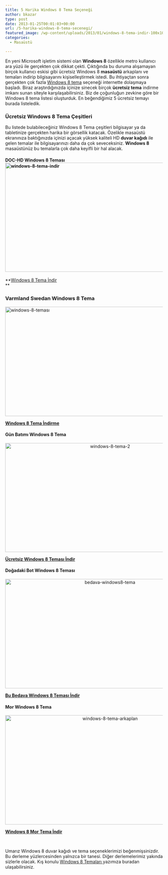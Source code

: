 ```yaml
---
title: 5 Harika Windows 8 Tema Seçeneği
author: bkazar
type: post
date: 2013-01-25T00:01:03+00:00
url: /5-harika-windows-8-tema-secenegi/
featured_image: /wp-content/uploads/2013/01/windows-8-tema-indir-100x100.png
categories:
  - Masaüstü

---
```

En yeni Microsoft işletim sistemi olan **Windows 8** özellikle metro kullanıcı ara yüzü ile gerçekten çok dikkat çekti. Çıktığında bu duruma alışamayan birçok kullanıcı eskisi gibi ücretsiz Windows 8 **masaüstü** arkaplanı ve temaları indirip bilgisayarını kişiselleştirmek istedi. Bu ihtiyaçtan sonra gerçekten çok fazla <a href="https://www.murekkep.org/windows-8-tema-nature-themepack-7823" target="_blank">Windows 8 tema</a> seçeneği internette dolaşmaya başladı. Biraz araştırdığınızda içinize sinecek birçok **ücretsiz tema** indirme imkanı sunan siteyle karşılaşabilirsiniz. Biz de çoğunluğun zevkine göre bir Windows 8 tema listesi oluşturduk. En beğendiğimiz 5 ücretsiz temayı burada listeledik.

### Ücretsiz Windows 8 Tema Çeşitleri

Bu listede bulabileceğiniz Windows 8 Tema çeşitleri bilgisayar ya da tabletinize gerçekten harika bir görsellik katacak. Özelikle masaüstü ekranınıza baktığınızda içinizi açacak yüksek kaliteli HD **duvar kağıdı** ile gelen temalar ile bilgisayarınızı daha da çok seveceksiniz. **Windows 8** masaüstünüz bu temalarla çok daha keyifli bir hal alacak.

#### DOC-HD Windows 8 Teması <img class="aligncenter  wp-image-11168" alt="windows-8-tema-indir" src="https://www.murekkep.org/wp-content/uploads/2013/01/windows-8-tema-indir.png" width="654" height="349" srcset="https://www.murekkep.org/wp-content/uploads/2013/01/windows-8-tema-indir.png 818w, https://www.murekkep.org/wp-content/uploads/2013/01/windows-8-tema-indir-400x213.png 400w, https://www.murekkep.org/wp-content/uploads/2013/01/windows-8-tema-indir-50x26.png 50w, https://www.murekkep.org/wp-content/uploads/2013/01/windows-8-tema-indir-125x66.png 125w, https://www.murekkep.org/wp-content/uploads/2013/01/windows-8-tema-indir-300x159.png 300w, https://www.murekkep.org/wp-content/uploads/2013/01/windows-8-tema-indir-572x305.png 572w" sizes="(max-width: 654px) 100vw, 654px" />

**<a href="https://skydrive.live.com/?cid=331fe59b3398e8a6&resid=331FE59B3398E8A6!591&id=331FE59B3398E8A6%21591" target="_blank">Windows 8 Tema İndir</a>  
** 

### Varmland Swedan Windows 8 Tema

<img class="aligncenter  wp-image-11169" alt="windows-8-teması" src="https://www.murekkep.org/wp-content/uploads/2013/01/windows-8-teması.png" width="655" height="350" srcset="https://www.murekkep.org/wp-content/uploads/2013/01/windows-8-teması.png 819w, https://www.murekkep.org/wp-content/uploads/2013/01/windows-8-teması-400x213.png 400w, https://www.murekkep.org/wp-content/uploads/2013/01/windows-8-teması-50x26.png 50w, https://www.murekkep.org/wp-content/uploads/2013/01/windows-8-teması-125x66.png 125w, https://www.murekkep.org/wp-content/uploads/2013/01/windows-8-teması-300x160.png 300w, https://www.murekkep.org/wp-content/uploads/2013/01/windows-8-teması-571x305.png 571w" sizes="(max-width: 655px) 100vw, 655px" /> 

**<a title="" href="https://skydrive.live.com/?cid=331fe59b3398e8a6&resid=331FE59B3398E8A6!591&id=331FE59B3398E8A6%21591" target="_blank" rel="nofollow">Windows 8 Tema İndirme</a>**

#### Gün Batımı Windows 8 Tema

<p style="text-align: center;">
  <img class="aligncenter  wp-image-11166" alt="windows-8-tema-2" src="https://www.murekkep.org/wp-content/uploads/2013/01/windows-8-tema-2.png" width="655" height="349" srcset="https://www.murekkep.org/wp-content/uploads/2013/01/windows-8-tema-2.png 819w, https://www.murekkep.org/wp-content/uploads/2013/01/windows-8-tema-2-400x212.png 400w, https://www.murekkep.org/wp-content/uploads/2013/01/windows-8-tema-2-50x26.png 50w, https://www.murekkep.org/wp-content/uploads/2013/01/windows-8-tema-2-125x66.png 125w, https://www.murekkep.org/wp-content/uploads/2013/01/windows-8-tema-2-300x159.png 300w, https://www.murekkep.org/wp-content/uploads/2013/01/windows-8-tema-2-572x305.png 572w" sizes="(max-width: 655px) 100vw, 655px" />
</p>

**<a title="" href="https://skydrive.live.com/?cid=331fe59b3398e8a6&resid=331FE59B3398E8A6!579&id=331FE59B3398E8A6%21579" target="_blank" rel="nofollow">Ücretsiz Windows 8 Teması İndir</a>**

#### Doğadaki Bot Windows 8 Teması

<p style="text-align: center;">
  <img class="aligncenter  wp-image-11165" alt="bedava-windows8-tema" src="https://www.murekkep.org/wp-content/uploads/2013/01/bedava-windows8-tema.png" width="654" height="350" srcset="https://www.murekkep.org/wp-content/uploads/2013/01/bedava-windows8-tema.png 818w, https://www.murekkep.org/wp-content/uploads/2013/01/bedava-windows8-tema-400x214.png 400w, https://www.murekkep.org/wp-content/uploads/2013/01/bedava-windows8-tema-50x26.png 50w, https://www.murekkep.org/wp-content/uploads/2013/01/bedava-windows8-tema-125x66.png 125w, https://www.murekkep.org/wp-content/uploads/2013/01/bedava-windows8-tema-300x160.png 300w, https://www.murekkep.org/wp-content/uploads/2013/01/bedava-windows8-tema-569x305.png 569w" sizes="(max-width: 654px) 100vw, 654px" />
</p>

**<a title="" href="https://skydrive.live.com/?cid=331fe59b3398e8a6&resid=331FE59B3398E8A6!579&id=331FE59B3398E8A6%21579" target="_blank" rel="nofollow">Bu Bedava Windows 8 Teması İndir</a>**

#### Mor Windows 8 Tema

<p style="text-align: center;">
  <img class="aligncenter  wp-image-11167" alt="windows-8-tema-arkaplan" src="https://www.murekkep.org/wp-content/uploads/2013/01/windows-8-tema-arkaplan.png" width="655" height="350" srcset="https://www.murekkep.org/wp-content/uploads/2013/01/windows-8-tema-arkaplan.png 819w, https://www.murekkep.org/wp-content/uploads/2013/01/windows-8-tema-arkaplan-400x213.png 400w, https://www.murekkep.org/wp-content/uploads/2013/01/windows-8-tema-arkaplan-50x26.png 50w, https://www.murekkep.org/wp-content/uploads/2013/01/windows-8-tema-arkaplan-125x66.png 125w, https://www.murekkep.org/wp-content/uploads/2013/01/windows-8-tema-arkaplan-300x160.png 300w, https://www.murekkep.org/wp-content/uploads/2013/01/windows-8-tema-arkaplan-570x305.png 570w" sizes="(max-width: 655px) 100vw, 655px" />
</p>

**<a title="" href="https://skydrive.live.com/?cid=331fe59b3398e8a6&resid=331FE59B3398E8A6!582&id=331FE59B3398E8A6%21582" target="_blank" rel="nofollow">Windows 8 Mor Tema İndir</a>**

&nbsp;

Umarız Windows 8 duvar kağıdı ve tema seçeneklerimizi beğenmişsinizdir. Bu derleme yüzlercesinden yalnızca bir tanesi. Diğer derlemelerimiz yakında sizlerle olacak. Kış konulu <a href="https://www.murekkep.org/kis-konulu-10-harika-windows-8-tema-11106" target="_blank">Windows 8 Temaları </a>yazımıza buradan ulaşabilirsiniz.